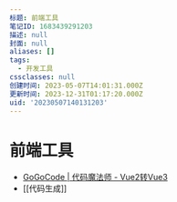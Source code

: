 ```yaml
---
标题: 前端工具
笔记ID: 1683439291203
描述: null
封面: null
aliases: []
tags:
  - 开发工具
cssclasses: null
创建时间: 2023-05-07T14:01:31.000Z
更新时间: 2023-12-31T01:17:20.000Z
uid: '20230507140131203'
---
```


# 前端工具

- [GoGoCode | 代码魔法师 - Vue2转Vue3](https://gogocode.io/zh)
- [[代码生成]]
